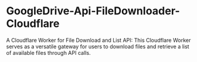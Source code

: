# GoogleDrive-Api-FileDownloader-Cloudflare
A Cloudflare Worker for File Download and List API:  This Cloudflare Worker serves as a versatile gateway for users to download files and retrieve a list of available files through API calls.
